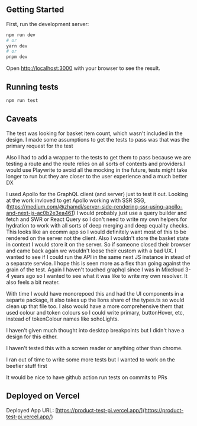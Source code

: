 ## Getting Started

First, run the development server:

```bash
npm run dev
# or
yarn dev
# or
pnpm dev
```

Open [http://localhost:3000](http://localhost:3000) with your browser to see the result.

## Running tests

```bash
npm run test

```

## Caveats

The test was looking for basket item count, which wasn't included in the design. I made some assumptions to get the tests to pass was that was the primary request for the test

Also I had to add a wrapper to the tests to get them to pass because we are testing a route and the route relies on all sorts of contexts and providers.I would use Playwrite to avoid all the mocking in the future, tests might take longer to run but they are closer to the user experience and a much better DX

I used Apollo for the GraphQL client (and server) just to test it out. Looking at the work invloved to get Apollo working with SSR SSG, (https://medium.com/@zhamdi/server-side-rendering-ssr-using-apollo-and-next-js-ac0b2e3ea461) I would probably just use a query builder and fetch and SWR or React Query so I don't need to write my own helpers for hydration to work with all sorts of deep merging and deep equality checks. This looks like an ecomm app so I would definitely want most of this to be rendered on the server not the client. Also I wouldn't store the basket state in context I would store it on the server. So if someone closed their browser and came back again we wouldn't loose their custom with a bad UX.
I wanted to see if I could run the API in the same next JS instance in stead of a separate service. I hope this is seen more as a flex than going against the grain of the test. Again I haven't touched graphql since I was in Mixcloud 3-4 years ago so I wanted to see what it was like to write my own resolver. It also feels a bit neater.

With time I would have monorepoed this and had the UI components in a separte package, it also takes up the lions share of the types.ts so would clean up that file too.
I also would have a more comprehensive them that used colour and token colours so I could write primary, buttonHover, etc, instead of tokenColour names like sohoLights.

I haven't given much thought into desktop breakpoints but I didn't have a design for this either.

I haven't tested this with a screen reader or anything other than chrome.

I ran out of time to write some more tests but I wanted to work on the beefier stuff first

It would be nice to have github action run tests on commits to PRs

## Deployed on Vercel

Deployed App URL: [https://product-test-pi.vercel.app/](https://product-test-pi.vercel.app/)
